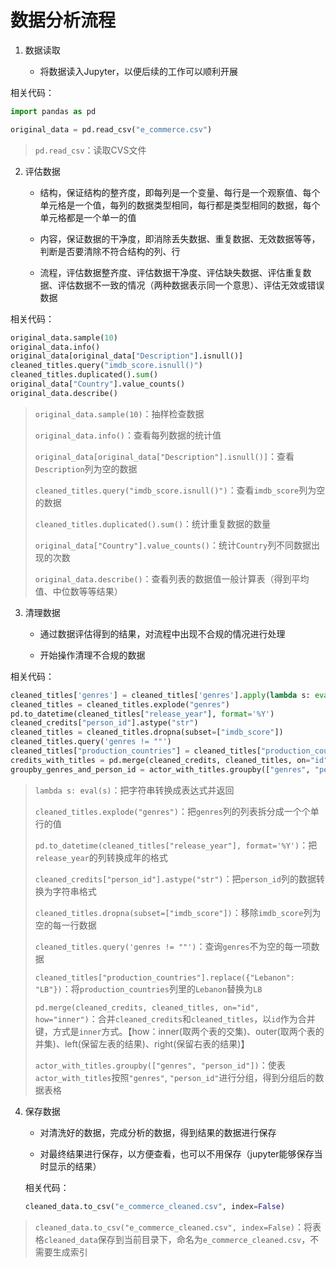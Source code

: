 # 数据分析流程

1. 数据读取
   
   - 将数据读入Jupyter，以便后续的工作可以顺利开展

相关代码：

```python
import pandas as pd

original_data = pd.read_csv("e_commerce.csv")
```

> `pd.read_csv`：读取CVS文件

2. 评估数据
   
   - 结构，保证结构的整齐度，即每列是一个变量、每行是一个观察值、每个单元格是一个值，每列的数据类型相同，每行都是类型相同的数据，每个单元格都是一个单一的值
   
   - 内容，保证数据的干净度，即消除丢失数据、重复数据、无效数据等等，判断是否要清除不符合结构的列、行
   
   - 流程，评估数据整齐度、评估数据干净度、评估缺失数据、评估重复数据、评估数据不一致的情况（两种数据表示同一个意思）、评估无效或错误数据

相关代码：

```python
original_data.sample(10)
original_data.info()
original_data[original_data["Description"].isnull()]
cleaned_titles.query("imdb_score.isnull()")
cleaned_titles.duplicated().sum()
original_data["Country"].value_counts()
original_data.describe()
```

> `original_data.sample(10)`：抽样检查数据
> 
> `original_data.info()`：查看每列数据的统计值
> 
> `original_data[original_data["Description"].isnull()]`：查看`Description`列为空的数据
> 
> `cleaned_titles.query("imdb_score.isnull()")`：查看`imdb_score`列为空的数据
> 
> `cleaned_titles.duplicated().sum()`：统计重复数据的数量
> 
> `original_data["Country"].value_counts()`：统计`Country`列不同数据出现的次数
> 
> `original_data.describe()`：查看列表的数据值一般计算表（得到平均值、中位数等等结果）

3. 清理数据
   
   - 通过数据评估得到的结果，对流程中出现不合规的情况进行处理
   
   - 开始操作清理不合规的数据

相关代码：

```python
cleaned_titles['genres'] = cleaned_titles['genres'].apply(lambda s: eval(s))
cleaned_titles = cleaned_titles.explode("genres")
pd.to_datetime(cleaned_titles["release_year"], format='%Y')
cleaned_credits["person_id"].astype("str")
cleaned_titles = cleaned_titles.dropna(subset=["imdb_score"])
cleaned_titles.query('genres != ""')
cleaned_titles["production_countries"] = cleaned_titles["production_countries"].replace({"Lebanon": "LB"})
credits_with_titles = pd.merge(cleaned_credits, cleaned_titles, on="id", how="inner")
groupby_genres_and_person_id = actor_with_titles.groupby(["genres", "person_id"])
```

> `lambda s: eval(s)`：把字符串转换成表达式并返回
> 
> `cleaned_titles.explode("genres")`：把`genres`列的列表拆分成一个个单行的值
> 
> `pd.to_datetime(cleaned_titles["release_year"], format='%Y')`：把`release_year`的列转换成年的格式
> 
> `cleaned_credits["person_id"].astype("str")`：把`person_id`列的数据转换为字符串格式
> 
> `cleaned_titles.dropna(subset=["imdb_score"])`：移除`imdb_score`列为空的每一行数据
> 
> `cleaned_titles.query('genres != ""')`：查询`genres`不为空的每一项数据
> 
> `cleaned_titles["production_countries"].replace({"Lebanon": "LB"})`：将`production_countries`列里的`Lebanon`替换为`LB`
> 
> `pd.merge(cleaned_credits, cleaned_titles, on="id", how="inner")`：合并`cleaned_credits`和`cleaned_titles`，以`id`作为合并键，方式是`inner`方式。【how：inner(取两个表的交集)、outer(取两个表的并集)、left(保留左表的结果)、right(保留右表的结果)】
> 
> `actor_with_titles.groupby(["genres", "person_id"])`：使表`actor_with_titles`按照`"genres"`, `"person_id"`进行分组，得到分组后的数据表格

4. 保存数据
   
   - 对清洗好的数据，完成分析的数据，得到结果的数据进行保存
   
   - 对最终结果进行保存，以方便查看，也可以不用保存（jupyter能够保存当时显示的结果）
   
   相关代码：
   
   ```python
   cleaned_data.to_csv("e_commerce_cleaned.csv", index=False)
   ```

> `cleaned_data.to_csv("e_commerce_cleaned.csv", index=False)`：将表格`cleaned_data`保存到当前目录下，命名为`e_commerce_cleaned.csv`，不需要生成索引
